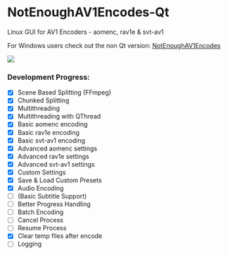 # NotEnoughAV1Encodes-Qt
Linux GUI for AV1 Encoders - aomenc, rav1e & svt-av1

For Windows users check out the non Qt version: [NotEnoughAV1Encodes](https://github.com/Alkl58/NotEnoughAV1Encodes)

![](https://i.imgur.com/vAavhsE.png)

### Development Progress:
- [X] Scene Based Splitting (FFmpeg)
- [X] Chunked Splitting
- [X] Multithreading
- [X] Multithreading with QThread
- [X] Basic aomenc encoding
- [X] Basic rav1e encoding
- [X] Basic svt-av1 encoding
- [X] Advanced aomenc settings
- [X] Advanced rav1e settings
- [X] Advanced svt-av1 settings
- [X] Custom Settings
- [X] Save & Load Custom Presets
- [X] Audio Encoding
- [ ] (Basic Subtitle Support)
- [ ] Better Progress Handling
- [ ] Batch Encoding
- [ ] Cancel Process
- [ ] Resume Process
- [X] Clear temp files after encode
- [ ] Logging